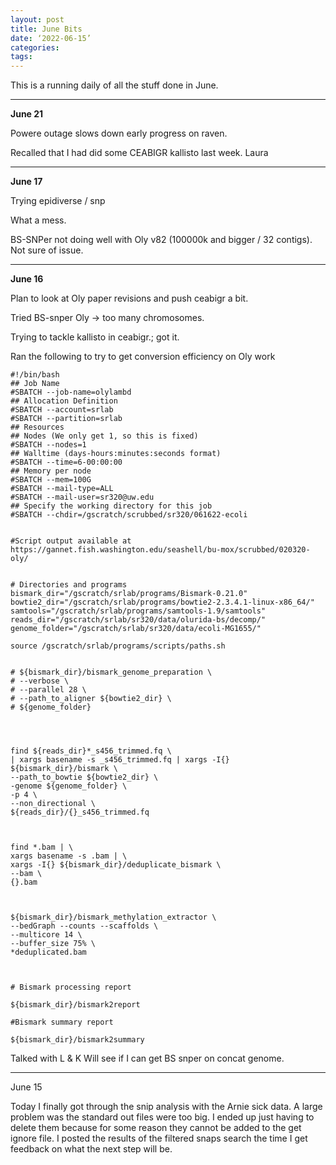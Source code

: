 ```yaml
---
layout: post
title: June Bits
date: ‘2022-06-15’
categories:
tags:
---
```


This is a running daily of all the stuff done in June.


---

**June 21**

Powere outage slows down early progress on raven.


Recalled that I had did some CEABIGR kallisto last week. Laura

---

**June 17**

Trying epidiverse / snp

What a mess.

BS-SNPer not doing well with Oly v82 (100000k and bigger / 32 contigs). Not sure of issue.



---

**June 16**

Plan to look at Oly paper revisions and push ceabigr a bit.

Tried BS-snper Oly -> too many chromosomes.

Trying to tackle kallisto in ceabigr.; got it.

Ran the following to try to get conversion efficiency on Oly work
```
#!/bin/bash
## Job Name
#SBATCH --job-name=olylambd
## Allocation Definition
#SBATCH --account=srlab
#SBATCH --partition=srlab
## Resources
## Nodes (We only get 1, so this is fixed)
#SBATCH --nodes=1
## Walltime (days-hours:minutes:seconds format)
#SBATCH --time=6-00:00:00
## Memory per node
#SBATCH --mem=100G
#SBATCH --mail-type=ALL
#SBATCH --mail-user=sr320@uw.edu
## Specify the working directory for this job
#SBATCH --chdir=/gscratch/scrubbed/sr320/061622-ecoli


#Script output available at https://gannet.fish.washington.edu/seashell/bu-mox/scrubbed/020320-oly/


# Directories and programs
bismark_dir="/gscratch/srlab/programs/Bismark-0.21.0"
bowtie2_dir="/gscratch/srlab/programs/bowtie2-2.3.4.1-linux-x86_64/"
samtools="/gscratch/srlab/programs/samtools-1.9/samtools"
reads_dir="/gscratch/srlab/sr320/data/olurida-bs/decomp/"
genome_folder="/gscratch/srlab/sr320/data/ecoli-MG1655/"

source /gscratch/srlab/programs/scripts/paths.sh


# ${bismark_dir}/bismark_genome_preparation \
# --verbose \
# --parallel 28 \
# --path_to_aligner ${bowtie2_dir} \
# ${genome_folder}




find ${reads_dir}*_s456_trimmed.fq \
| xargs basename -s _s456_trimmed.fq | xargs -I{} ${bismark_dir}/bismark \
--path_to_bowtie ${bowtie2_dir} \
-genome ${genome_folder} \
-p 4 \
--non_directional \
${reads_dir}/{}_s456_trimmed.fq



find *.bam | \
xargs basename -s .bam | \
xargs -I{} ${bismark_dir}/deduplicate_bismark \
--bam \
{}.bam



${bismark_dir}/bismark_methylation_extractor \
--bedGraph --counts --scaffolds \
--multicore 14 \
--buffer_size 75% \
*deduplicated.bam



# Bismark processing report

${bismark_dir}/bismark2report

#Bismark summary report

${bismark_dir}/bismark2summary
```



Talked with L & K
Will see if I can get BS snper on concat genome.




---

June 15

Today I finally got through the snip analysis with the Arnie sick data. A large problem was the standard out files were too big. I ended up just having to delete them because for some reason they cannot be added to the get ignore file. I posted the results of the filtered snaps search the time I get feedback on what the next step will be.
